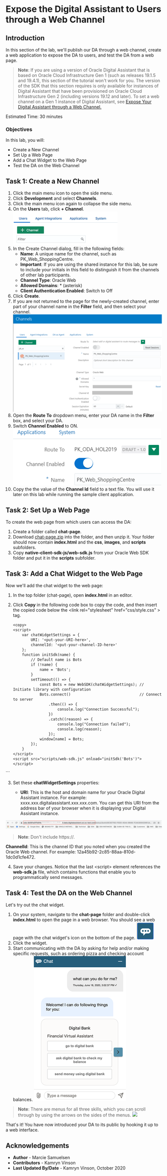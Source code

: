 # Expose the Digital Assistant to Users through a Web Channel

## Introduction

In this section of the lab, we'll publish our DA through a web channel, create a web application to expose the DA to users, and test the DA from a web page.

> **Note**: If you are using a version of Oracle Digital Assistant that is based on Oracle Cloud Infrastructure Gen 1 (such as releases 19.1.5 and 19.4.1), this section of the tutorial won't work for you. The version of the SDK that this section requires is only available for instances of Digital Assistant that have been provisioned on Oracle Cloud Infrastructure Gen 2 (including versions 19.12 and later). To set a web channel on a Gen 1 instance of Digital Assistant, see [Expose Your Digital Assistant through a Web Channel.](https://docs.oracle.com/en/cloud/paas/digital-assistant/tutorial-web-channel/index.html)

Estimated Time: 30 minutes

### Objectives

In this lab, you will:
* Create a New Channel
* Set Up a Web Page
* Add a Chat Widget to the Web Page
* Test the DA on the Web Channel

## Task 1: Create a New Channel

1. Click the main menu icon to open the side menu.
2. Click **Development** and select **Channels**.
3. Click the main menu icon again to collapse the side menu.
4. On the **Users** tab, click **+ Channel**.
  ![](./images/add-channel-screenshot.png " ")
5. In the Create Channel dialog, fill in the following fields:
    - **Name**: A unique name for the channel, such as PK\_Web\_ShoppingCentre.
    - **Important**: If you are using the shared instance for this lab, be sure to include your initials in this field to distinguish it from the channels of other lab participants.
    - **Channel Type**: Oracle Web
    - **Allowed Domains**: * (asterisk)
    - **Client Authentication Enabled**: Switch to Off
6. Click **Create**.
7. If you are not returned to the page for the newly-created channel, enter part of your channel name in the **Filter** field, and then select your channel.
  ![](./images/da-channel-page.png " ")
8. Open the **Route To** dropdown menu, enter your DA name in the **Filter** box, and select your DA.
9. Switch **Channel Enabled** to ON.
  ![](./images/da-channel-enabled.png " ")
10. Copy the the value of the **Channel Id** field to a text file.
  You will use it later on this lab while running the sample client application.

## Task 2: Set Up a Web Page

To create the web page from which users can access the DA:

1. Create a folder called **chat-page**.
2. Download [chat-page.zip](https://docs.oracle.com/en/cloud/paas/digital-assistant/tutorial-digital-assistant/files/chat-page.zip) into the folder, and then unzip it.
  Your folder should now contain **index.html** and the **css**, **images**, and **scripts** subfolders.
3. Copy **native-client-sdk-js/web-sdk.js** from your Oracle Web SDK folder and put it in the **scripts** subfolder.

## Task 3: Add a Chat Widget to the Web Page

Now we'll add the chat widget to the web page:

1. In the top folder (chat-page), open **index.html** in an editor.
2. Click **Copy** in the following code box to copy the code, and then insert the copied code below the <link rel="stylesheet" href="css/style.css" \> tag.

    ```
    <copy>
    <script>
        var chatWidgetSettings = {
            URI: '<put-your-URI-here>',
            channelId: '<put-your-channel-ID-here>'
        };
        function initSdk(name) {
            // Default name is Bots
            if (!name) {
                name = 'Bots';
            }
            setTimeout(() => {
                const Bots = new WebSDK(chatWidgetSettings); // Initiate library with configuration
                Bots.connect()                               // Connect to server
                    .then(() => {
                        console.log("Connection Successful");
                    })
                    .catch((reason) => {
                        console.log("Connection failed");
                        console.log(reason);
                    });
                window[name] = Bots;
            });
        }
    </script>
    <script src="scripts/web-sdk.js" onload="initSdk('Bots')">
    </script>
  </copy>
    ```

3. Set these **chatWidgetSettings** properties:

    - **URI**: This is the host and domain name for your Oracle Digital Assistant instance. For example: xxxx.xxx.digitalassistant.xxx.xxx.com.
  You can get this URI from the address bar of your browser when it is displaying your Digital Assistant instance.

  ![](./images/uri-oda-instance.png " ")

  > **Note**: Don't include https://.

  **ChannelId**: This is the channel ID that you noted when you created the Oracle Web channel. For example: 12a45b92-2c85-88aa-810d-1dc0d1cfe472.

4. Save your changes.
  Notice that the last <script\> element references the **web-sdk.js** file, which contains functions that enable you to programmatically send messages.

## Task 4: Test the DA on the Web Channel

Let's try out the chat widget.

1. On your system, navigate to the **chat-page** folder and double-click **index.html** to open the page in a web browser. You should see a web page with the chat widget's icon on the bottom of the page.
  ![](./images/chat-widget.png " ")
2. Click the widget.
3. Start communicating with the DA by asking for help and/or making specific requests, such as ordering pizza and checking account balances.
  ![](./images/da-web-chat1.png " ")

  > **Note**: There are menus for all three skills, which you can scroll through by using the arrows on the sides of the menus.
  ![](./images/da-web-chat2.png " ")

That's it! You have now introduced your DA to its public by hooking it up to a web interface.

## Acknowledgements

* **Author** - Marcie Samuelsen
* **Contributors** -  Kamryn Vinson
* **Last Updated By/Date** - Kamryn Vinson, October 2020
